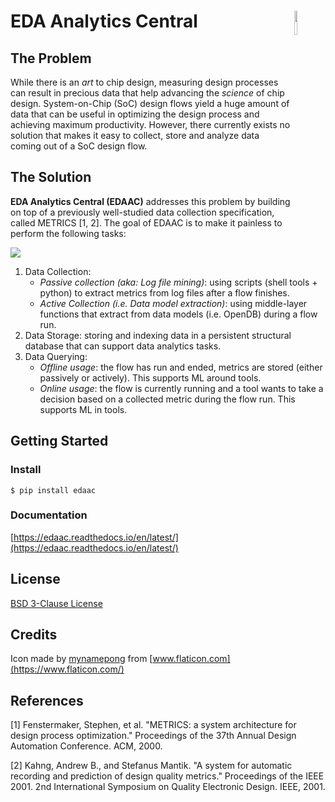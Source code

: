 # EDA Analytics Central <img align="right" width="10%" src="https://raw.githubusercontent.com/abdelrahmanhosny/EDAAC/master/docs/img/logo.png">

## The Problem
While there is an _art_ to chip design, measuring design processes can result in precious data that help advancing the _science_ of chip design.
System-on-Chip (SoC) design flows yield a huge amount of data that can be useful in optimizing the design process and achieving maximum productivity. 
However, there currently exists no solution that makes it easy to collect, store and analyze data coming out of a SoC design flow. 

## The Solution
**EDA Analytics Central (EDAAC)** addresses this problem by building on top of a previously well-studied data collection specification, called METRICS [1, 2].
The goal of EDAAC is to make it painless to perform the following tasks:

![](https://raw.githubusercontent.com/abdelrahmanhosny/EDAAC/master/docs/img/edaac-functions.png)

1. Data Collection:
    * _Passive collection (aka: Log file mining)_: using scripts (shell tools + python) to extract metrics from log files after a flow finishes.
    * _Active Collection (i.e. Data model extraction)_: using middle-layer functions that extract from data models (i.e. OpenDB) during a flow run.
2. Data Storage: storing and indexing data in a persistent structural database that can support data analytics tasks.
3. Data Querying: 
    * _Offline usage_: the flow has run and ended, metrics are stored (either passively or actively). This supports ML around tools.
    * _Online usage_: the flow is currently running and a tool wants to take a decision based on a collected metric during the flow run. This supports ML in tools.

## Getting Started

### Install
```
$ pip install edaac
```

### Documentation
[https://edaac.readthedocs.io/en/latest/](https://edaac.readthedocs.io/en/latest/)


## License
[BSD 3-Clause License](https://github.com/abdelrahmanhosny/EDAAC/blob/master/LICENSE)

## Credits
Icon made by [mynamepong](https://www.flaticon.com/authors/mynamepong) from [www.flaticon.com](https://www.flaticon.com/)


## References
[1] Fenstermaker, Stephen, et al. "METRICS: a system architecture for design process optimization." Proceedings of the 37th Annual Design Automation Conference. ACM, 2000.

[2] Kahng, Andrew B., and Stefanus Mantik. "A system for automatic recording and prediction of design quality metrics." Proceedings of the IEEE 2001. 2nd International Symposium on Quality Electronic Design. IEEE, 2001.
